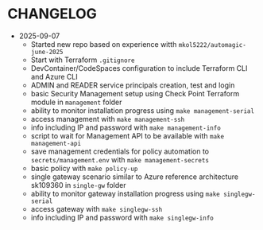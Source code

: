 # CHANGELOG

* 2025-09-07
  - Started new repo based on experience witth `mkol5222/automagic-june-2025`
  - Start with Terraform `.gitignore`
  - DevContainer/CodeSpaces configuration to include Terraform CLI and Azure CLI
  - ADMIN and READER service principals creation, test and login
  - basic Security Management setup using Check Point Terraform module in `management` folder
  - ability to monitor installation progress using `make management-serial`
  - access management with `make management-ssh`
  - info including IP and password with `make management-info`
  - script to wait for Management API to be available with `make management-api`
  - save management credentials for policy automation to `secrets/management.env` with `make management-secrets`
  - basic policy with `make policy-up`
  - single gateway scenario similar to Azure reference architecture sk109360 in `single-gw` folder
  - ability to monitor gateway installation progress using `make singlegw-serial`
  - access gateway with `make singlegw-ssh`
  - info including IP and password with `make singlegw-info`




